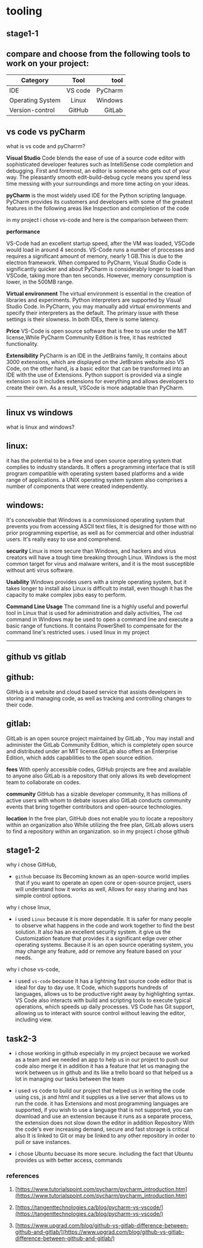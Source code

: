 # tooling

## stage1-1
 
## compare and choose from the following tools to work on your project:

|Category  |     Tool    |  tool |
|----------|:-------------:|------:|
| IDE	   |  VS code  | PyCharm|
|Operating System | Linux   |  Windows |
|Version-control |GitHub    | GitLab  |



## vs code vs pyCharm
what is vs code and pyCharrm?

**Visual Studio** Code blends the ease of use of a source code editor with sophisticated developer features such as IntelliSense code completion and debugging.
First and foremost, an editor is someone who gets out of your way.
The pleasantly smooth edit-build-debug cycle means you spend less time messing with your surroundings and more time acting on your ideas.

**pyCharm** is the most widely used IDE for the Python scripting language. PyCharm provides its customers and developers with some of the greatest features in the following areas like Inspection and completion of the code

in my project i chose vs-code and here is the comparison between them:

**performance**

VS-Code had an excellent startup speed, after the VM was loaded, VSCode would load in around 4 seconds.
VS-Code runs a number of processes and requires a significant amount of memory, nearly 1 GB.This is due to the electron framework. 
When compared to PyCharm, Visual Studio Code is significantly quicker and about
PyCharm is considerably longer to load than VSCode, taking more than ten seconds.
However, memory consumption is lower, in the 500MB range.


**Virtual environment**
The virtual environment is essential in the creation of libraries and experiments.
Python interpreters are supported by Visual Studio Code.
In PyCharm, you may manually add virtual environments and specify their interpreters as the default.
The primary issue with these settings is their slowness.
In both IDEs, there is some latency. 

**Price**
VS-Code is open source software that is free to use under the MIT license,While PyCharm Community Edition is free, it has restricted functionality. 


**Extensibility**
PyCharm is an IDE in the JetBrains family, It contains about 3000 extensions, which are displayed on the JetBrains website also VS Code, on the other hand, is a basic editor that can be transformed into an IDE with the use of Extensions.
Python support is provided via a single extension so It includes extensions for everything and allows developers to create their own.
As a result, VSCode is more adaptable than PyCharm. 

---


## linux vs windows
what is linux and windows?

## linux: 
it has the potential to be a free and open source operating system that complies to industry standards.
It offers a programming interface that is still program compatible with operating system based platforms and a wide range of applications. a UNIX operating system system also comprises a number of components that were created independently. 


## windows:
 It's conceivable that Windows is a commissioned operating system that prevents you from accessing ASCII text files, It is designed for those with no prior programming expertise, as well as for commercial and other industrial users. It's really easy to use and comprehend. 





**security**
Linux is more secure than Windows, and hackers and virus creators will have a tough time breaking through Linux. 
Windows is the most common target for virus and malware writers, and it is the most susceptible without anti virus software. 

**Usability**
Windows provides users with a simple operating system, but it takes longer to install also Linux is difficult to install, even though it has the capacity to make complex jobs easy to perform. 

**Command Line Usage**
The command line is a highly useful and powerful tool in Linux that is used for administration and daily activities, The `cmd` command in Windows may be used to open a command line and execute a basic range of functions. It contains PowerShell to compensate for the command line's restricted uses.
i used linux in my project

---

## github vs gitlab

## github: 

GitHub is a website and cloud based service that assists developers in storing and managing code, as well as tracking and controlling changes to their code. 


## gitlab: 

GitLab is an open source project maintained by GitLab ,
You may install and administer the GitLab Community Edition, which is completely open source and distributed under an MIT license.GitLab also offers an Enterprise Edition,
 which adds capabilities to the open source edition.



**fees**
With openly accessible codes, GitHub projects are free and available to anyone also GitLab is a repository that only allows its web development team to collaborate on codes. 

**community**
GitHub has a sizable developer community, It has millions of active users with whom to debate issues also GitLab conducts community events that bring together contributors and open-source technologies. 

**location**
In the free plan, GitHub does not enable you to locate a repository within an organization also While utilizing the free plan, GitLab allows users to find a repository within an organization. 
so in my project i chose github 

## stage1-2

 why i chose GitHub, 
- `github` becuase its Becoming known as an open-source world implies that if you want to operate an open core or open-source project, users will understand how it works as well, Allows for easy sharing and has simple control options.


 why i chose linux, 
- i used `Linux` because it is more dependable. It is safer for many people to observe what happens in the code and work together to find the best solution. It also has an excellent security system. it give us the Customization  feature that provides it a significant edge over other operating systems.
Because it is an open source operating system, you may change any feature, add or remove any feature based on your needs. 


 why i chose vs-code, 
- i used `vs-code` because It has a lightning fast source code editor that is ideal for day to day use. It Code, which supports hundreds of languages, allows us to be productive right away by highlighting syntax. VS Code also interacts with build and scripting tools to execute typical operations, which speeds up daily processes.
VS Code has Git support, allowing us to interact with source control without leaving the editor, including view.  


## task2-3
- i chose working in github especially in my project because we worked as a team and we needed an app to help us in our project to push our code also merge it in addition it has a feature that let us managing the work between us in github and its like a trello board so that helped us a lot in managing our tasks between the team 

- i used vs code to build our project that helped us in writing the code using css, js and html and it supplies us a live server that allows us to run the code. it has Extensions and most programming languages are supported, if you wish to use a language that is not supported, you can download and use an extension because it runs as a separate process, the extension does not slow down the editor in addition Repository With the code's ever increasing demand, secure and fast storage is critical also It is linked to Git or may be linked to any other repository in order to pull or save instances. 

- i chose Ubuntu becuase its more secure. including the fact that Ubuntu provides us with better access, commands 









### references

1. [https://www.tutorialspoint.com/pycharm/pycharm_introduction.htm](https://www.tutorialspoint.com/pycharm/pycharm_introduction.htm)

2.  [https://tangenttechnologies.ca/blog/pycharm-vs-vscode/](https://tangenttechnologies.ca/blog/pycharm-vs-vscode/)

3. [https://www.upgrad.com/blog/github-vs-gitlab-difference-between-github-and-gitlab/](https://www.upgrad.com/blog/github-vs-gitlab-difference-between-github-and-gitlab/)

 



